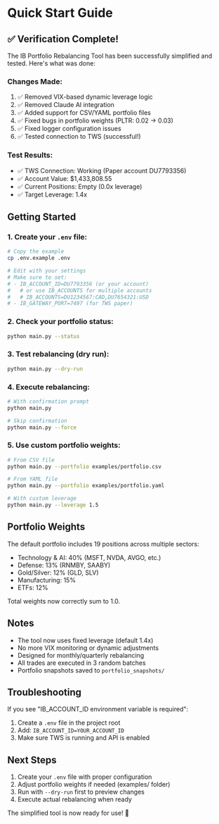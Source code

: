 # Quick Start Guide

## ✅ Verification Complete!

The IB Portfolio Rebalancing Tool has been successfully simplified and tested. Here's what was done:

### Changes Made:
1. ✅ Removed VIX-based dynamic leverage logic
2. ✅ Removed Claude AI integration
4. ✅ Added support for CSV/YAML portfolio files
5. ✅ Fixed bugs in portfolio weights (PLTR: 0.02 → 0.03)
6. ✅ Fixed logger configuration issues
7. ✅ Tested connection to TWS (successful!)

### Test Results:
- ✅ TWS Connection: Working (Paper account DU7793356)
- ✅ Account Value: $1,433,808.55
- ✅ Current Positions: Empty (0.0x leverage)
- ✅ Target Leverage: 1.4x

## Getting Started

### 1. Create your `.env` file:
```bash
# Copy the example
cp .env.example .env

# Edit with your settings
# Make sure to set:
# - IB_ACCOUNT_ID=DU7793356 (or your account)
#   # or use IB_ACCOUNTS for multiple accounts
#   # IB_ACCOUNTS=DU1234567:CAD,DU7654321:USD
# - IB_GATEWAY_PORT=7497 (for TWS paper)
```

### 2. Check your portfolio status:
```bash
python main.py --status
```

### 3. Test rebalancing (dry run):
```bash
python main.py --dry-run
```

### 4. Execute rebalancing:
```bash
# With confirmation prompt
python main.py

# Skip confirmation
python main.py --force
```

### 5. Use custom portfolio weights:
```bash
# From CSV file
python main.py --portfolio examples/portfolio.csv

# From YAML file
python main.py --portfolio examples/portfolio.yaml

# With custom leverage
python main.py --leverage 1.5
```

## Portfolio Weights

The default portfolio includes 19 positions across multiple sectors:
- Technology & AI: 40% (MSFT, NVDA, AVGO, etc.)
- Defense: 13% (RNMBY, SAABY)
- Gold/Silver: 12% (GLD, SLV)
- Manufacturing: 15%
- ETFs: 12%

Total weights now correctly sum to 1.0.

## Notes

- The tool now uses fixed leverage (default 1.4x)
- No more VIX monitoring or dynamic adjustments
- Designed for monthly/quarterly rebalancing
- All trades are executed in 3 random batches
- Portfolio snapshots saved to `portfolio_snapshots/`

## Troubleshooting

If you see "IB_ACCOUNT_ID environment variable is required":
1. Create a `.env` file in the project root
2. Add: `IB_ACCOUNT_ID=YOUR_ACCOUNT_ID`
3. Make sure TWS is running and API is enabled

## Next Steps

1. Create your `.env` file with proper configuration
2. Adjust portfolio weights if needed (examples/ folder)
3. Run with `--dry-run` first to preview changes
4. Execute actual rebalancing when ready

The simplified tool is now ready for use! 🎉 